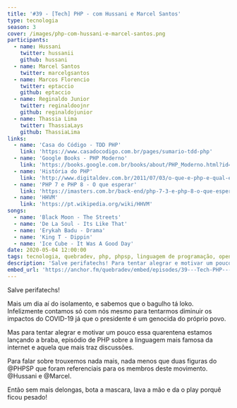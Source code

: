 ```yaml
---
title: '#39 - [Tech] PHP - com Hussani e Marcel Santos'
type: tecnologia
season: 3
cover: /images/php-com-hussani-e-marcel-santos.png
participants:
  - name: Hussani
    twitter: hussanii
    github: hussani
  - name: Marcel Santos
    twitter: marcelgsantos
  - name: Marcos Florencio
    twitter: eptaccio
    github: eptaccio
  - name: Reginaldo Junior
    twitter: reginaldoojnr
    github: reginaldojunior
  - name: Thassia Lima
    twitter: ThassiaLays
    github: ThassiaLima
links:
  - name: 'Casa do Código - TDD PHP'
    link: 'https://www.casadocodigo.com.br/pages/sumario-tdd-php'
  - name: 'Google Books - PHP Moderno'
    link: 'https://books.google.com.br/books/about/PHP_Moderno.html?id=8BVjCAAAQBAJ&printsec=frontcover&source=kp_read_button&redir_esc=y'
  - name: 'História do PHP'
    link: 'http://www.digitaldev.com.br/2011/07/03/o-que-e-php-e-qual-e-sua-historia/'
  - name: 'PHP 7 e PHP 8 - O que esperar'
    link: 'https://imasters.com.br/back-end/php-7-3-e-php-8-o-que-esperar-das-proximas-versoes'
  - name: 'HHVM'
    link: 'https://pt.wikipedia.org/wiki/HHVM'
songs:
  - name: 'Black Moon - The Streets'
  - name: 'De La Soul - Its Like That'
  - name: 'Erykah Badu - Drama'
  - name: 'King T - Dippin'
  - name: 'Ice Cube - It Was A Good Day'
date: 2020-05-04 12:00:00
tags: tecnologia, quebradev, php, phpsp, linguagem de programação, open source, comunidade
description: 'Salve perifatechs! Para tentar alegrar e motivar um pouco essa quarentena estamos lançando a braba, episódio de PHP sobre a linguagem mais famosa da internet e aquela que mais traz discussões.'
embed_url: 'https://anchor.fm/quebradev/embed/episodes/39---Tech-PHP---com-Hussani-e-Marcel-Santos-edjmrc'
---
```


Salve perifatechs!

Mais um dia aí do isolamento, e sabemos que o bagulho tá loko. Infelizmente contamos só com nós mesmo para tentarmos diminuir os impactos do COVID-19 já que o presidente é um genocida do próprio povo.

Mas para tentar alegrar e motivar um pouco essa quarentena estamos lançando a braba, episódio de PHP sobre a linguagem mais famosa da internet e aquela que mais traz discussões.

Para falar sobre trouxemos nada mais, nada menos que duas figuras do @PHPSP que foram referenciais para os membros deste movimento. @Hussani e @Marcel.

Então sem mais delongas, bota a mascara, lava a mão e da o play porquê ficou pesado!
